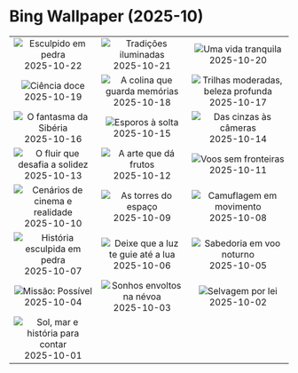 # Bing Wallpaper (2025-10)

|  |  |  |
|:---:|:---:|:---:|
| ![](https://www.bing.com/th?id=OHR.BulgariaRocks_PT-BR2901045290_400x240.jpg "Esculpido em pedra") 2025-10-22 | ![](https://www.bing.com/th?id=OHR.DiyaDiwali_PT-BR3829249285_400x240.jpg "Tradições iluminadas") 2025-10-21 | ![](https://www.bing.com/th?id=OHR.HoffmansSloth_PT-BR5106074004_400x240.jpg "Uma vida tranquila") 2025-10-20 |
| ![](https://www.bing.com/th?id=OHR.AppleHarvest_PT-BR5524058975_400x240.jpg "Ciência doce") 2025-10-19 | ![](https://www.bing.com/th?id=OHR.SilburyHill_PT-BR5871845476_400x240.jpg "A colina que guarda memórias") 2025-10-18 | ![](https://www.bing.com/th?id=OHR.RockRiverFalls_PT-BR6243828889_400x240.jpg "Trilhas moderadas, beleza profunda") 2025-10-17 |
| ![](https://www.bing.com/th?id=OHR.SiberianLynx_PT-BR2004015502_400x240.jpg "O fantasma da Sibéria") 2025-10-16 | ![](https://www.bing.com/th?id=OHR.AmethystLaccaria_PT-BR2131819157_400x240.jpg "Esporos à solta") 2025-10-15 | ![](https://www.bing.com/th?id=OHR.OiaSantorini_PT-BR4517893806_400x240.jpg "Das cinzas às câmeras") 2025-10-14 |
| ![](https://www.bing.com/th?id=OHR.HinterseeWaterfall_PT-BR2829623135_400x240.jpg "O fluir que desafia a solidez") 2025-10-13 | ![](https://www.bing.com/th?id=OHR.DiaCriancas_PT-BR4646526292_400x240.jpg "A arte que dá frutos") 2025-10-12 | ![](https://www.bing.com/th?id=OHR.WoodDuckHen_PT-BR4872632595_400x240.jpg "Voos sem fronteiras") 2025-10-11 |
| ![](https://www.bing.com/th?id=OHR.MonurikiFiji_PT-BR5100753810_400x240.jpg "Cenários de cinema e realidade") 2025-10-10 | ![](https://www.bing.com/th?id=OHR.WebbPillars_PT-BR6044828934_400x240.jpg "As torres do espaço") 2025-10-09 | ![](https://www.bing.com/th?id=OHR.OctopusCyanea_PT-BR6333276319_400x240.jpg "Camuflagem em movimento") 2025-10-08 |
| ![](https://www.bing.com/th?id=OHR.SaoMiguel_PT-BR6587333283_400x240.jpg "História esculpida em pedra") 2025-10-07 | ![](https://www.bing.com/th?id=OHR.AnshunBridge_PT-BR6404226352_400x240.jpg "Deixe que a luz te guie até a lua") 2025-10-06 | ![](https://www.bing.com/th?id=OHR.TeacherOwl_PT-BR6486384324_400x240.jpg "Sabedoria em voo noturno") 2025-10-05 |
| ![](https://www.bing.com/th?id=OHR.DragonEndeavour_PT-BR6949241146_400x240.jpg "Missão: Possível") 2025-10-04 | ![](https://www.bing.com/th?id=OHR.SkyeHeather_PT-BR7113823627_400x240.jpg "Sonhos envoltos na névoa") 2025-10-03 | ![](https://www.bing.com/th?id=OHR.OxbowBend_PT-BR2338383870_400x240.jpg "Selvagem por lei") 2025-10-02 |
| ![](https://www.bing.com/th?id=OHR.PraiaPortoGalinhas_PT-BR2218477838_400x240.jpg "Sol, mar e história para contar") 2025-10-01 |  |  |
